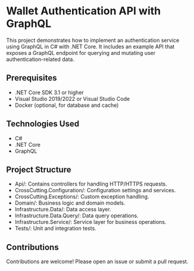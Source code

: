 # Wallet Authentication API with GraphQL
This project demonstrates how to implement an authentication service using GraphQL in C# with .NET Core. It includes an example API that exposes a GraphQL endpoint for querying and mutating user authentication-related data.

## Prerequisites
- .NET Core SDK 3.1 or higher
- Visual Studio 2019/2022 or Visual Studio Code
- Docker (optional, for database and cache)

## Technologies Used
- C#
- .NET Core
- GraphQL

## Project Structure
- Api/: Contains controllers for handling HTTP/HTTPS requests.
- CrossCutting.Configuration/: Configuration settings and services.
- CrossCutting.Exceptions/: Custom exception handling.
- Domain/: Business logic and domain models.
- Infrastructure.Data/: Data access layer.
- Infrastructure.Data.Query/: Data query operations.
- Infrastructure.Service/: Service layer for business operations.
- Tests/: Unit and integration tests.

## Contributions
Contributions are welcome! Please open an issue or submit a pull request.
